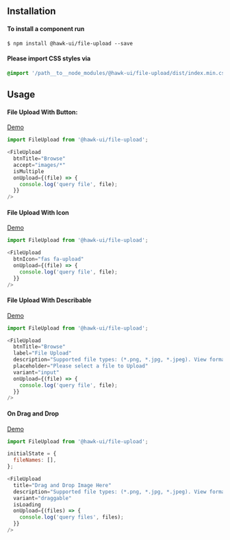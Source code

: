 ## Installation


#### To install a component run
`$ npm install @hawk-ui/file-upload --save`


#### Please import CSS styles via
```scss noeditor
@import '/path__to__node_modules/@hawk-ui/file-upload/dist/index.min.css
```


## Usage


#### File Upload With Button:
[Demo](https://hawk.wallnit.com/#!/FileUpload/1)
```js static
import FileUpload from '@hawk-ui/file-upload';
```
```js
<FileUpload
  btnTitle="Browse"
  accept="images/*"
  isMultiple
  onUpload={(file) => {
    console.log('query file', file);
  }}
/>
```


#### File Upload With Icon
[Demo](https://hawk.wallnit.com/#!/FileUpload/3)
```js static
import FileUpload from '@hawk-ui/file-upload';
```
```js
<FileUpload
  btnIcon="fas fa-upload"
  onUpload={(file) => {
    console.log('query file', file);
  }}
/>
```


#### File Upload With Describable
[Demo](https://hawk.wallnit.com/#!/FileUpload/5)
```js static
import FileUpload from '@hawk-ui/file-upload';
```
```js
<FileUpload
  btnTitle="Browse"
  label="File Upload"
  description="Supported file types: (*.png, *.jpg, *.jpeg). View format instructions."
  placeholder="Please select a file to Upload"
  variant="input"
  onUpload={(file) => {
    console.log('query file', file);
  }}
/>
```


#### On Drag and Drop
[Demo](https://hawk.wallnit.com/#!/FileUpload/7)
```js static
import FileUpload from '@hawk-ui/file-upload';
```
```js
initialState = {
  fileNames: [],
};

<FileUpload
  title="Drag and Drop Image Here"
  description="Supported file types: (*.png, *.jpg, *.jpeg). View format instructions."
  variant="draggable"
  isLoading
  onUpload={(files) => {
    console.log('query files', files);
  }}
/>
```